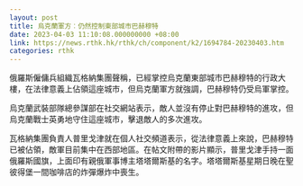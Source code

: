 ```yaml
---
layout: post
title: 烏克蘭軍方︰仍然控制東部城市巴赫穆特
date: 2023-04-03 11:10:08.000000000 +08:00
link: https://news.rthk.hk/rthk/ch/component/k2/1694784-20230403.htm
categories: rthk
---
```


俄羅斯僱傭兵組織瓦格納集團聲稱，已經掌控烏克蘭東部城市巴赫穆特的行政大樓，在法律意義上佔領這座城市，但烏克蘭軍方就強調，巴赫穆特仍受烏軍掌控。

烏克蘭武裝部隊總參謀部在社交網站表示，敵人並沒有停止對巴赫穆特的進攻，但烏克蘭戰士英勇地守住這座城市，擊退敵人的多次進攻。

瓦格納集團負責人普里戈津就在個人社交頻道表示，從法律意義上來說，巴赫穆特已被佔領，敵軍目前集中在西部地區。在帖文附帶的影片顯示，普里戈津手持一面俄羅斯國旗，上面印有親俄軍事博主塔塔爾斯基的名字。塔塔爾斯基星期日晚在聖彼得堡一間咖啡店的炸彈爆炸中喪生。
